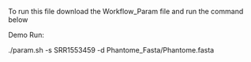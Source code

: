 To run this file download the Workflow_Param file and run the command below

Demo Run:

./param.sh -s SRR1553459 -d Phantome_Fasta/Phantome.fasta
